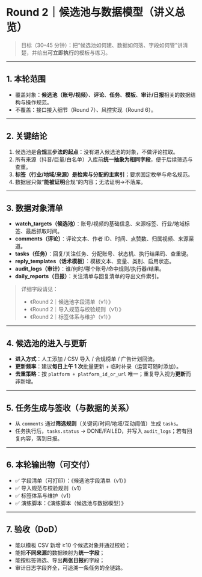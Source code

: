 # Round 2｜候选池与数据模型（讲义总览）

> 目标（30–45 分钟）：把“候选池如何建、数据如何落、字段如何管”讲清楚，并给出**可立即执行**的模板与练习。

---

## 1. 本轮范围
- 覆盖对象：**候选池（账号/视频）**、**评论**、**任务**、**模板**、**审计/日报**相关的数据结构与操作规范。
- 不覆盖：接口接入细节（Round 7）、风控实现（Round 6）。

---

## 2. 关键结论
1) 候选池是**合规三步法的起点**：没有进入候选池的对象，不做评论拉取。
2) 所有来源（抖音/巨量/白名单）入库前**统一抽象为相同字段**，便于后续筛选与查重。
3) **标签（行业/地域/来源）是检索与分配的主索引**；要求固定枚举与命名规范。
4) 数据层只做“**能被证明**合规”的内容；无法证明→不落库。

---

## 3. 数据对象清单
- **watch_targets（候选池）**：账号/视频的基础信息、来源标签、行业/地域标签、最后抓取时间。
- **comments（评论）**：评论文本、作者 ID、时间、点赞数、归属视频、来源渠道。
- **tasks（任务）**：回复/关注任务、分配账号、状态机、执行结果码、查重键。
- **reply_templates（话术模板）**：模板文本、变量、类别、启用状态。
- **audit_logs（审计）**：谁/何时/哪个账号/命中规则/执行器/结果。
- **daily_reports（日报）**：关注清单与回复清单的导出文件索引。

> 详细字段请见：
> - 《Round 2｜候选池字段清单（v1）》
> - 《Round 2｜导入规范与校验规则（v1）》
> - 《Round 2｜标签体系与维护（v1）》

---

## 4. 候选池的进入与更新
- **进入方式**：人工添加 / CSV 导入 / 合规榜单 / 广告计划回流。
- **更新频率**：建议**每日上午 1 次**批量更新 + 临时补录（运营可随时添加）。
- **去重策略**：按 `platform + platform_id_or_url` 唯一；重复导入视为**更新**而非新增。

---

## 5. 任务生成与签收（与数据的关系）
- 从 `comments` 通过**筛选规则**（关键词/时间/地域/互动阈值）生成 `tasks`。
- 任务执行后，`tasks.status` → DONE/FAILED，并写入 `audit_logs`；若有回复内容，落到日报。

---

## 6. 本轮输出物（可交付）
- ✅ 字段清单（可打印）：《候选池字段清单（v1）》
- ✅ 导入规范与校验规则（v1）
- ✅ 标签体系与维护（v1）
- ✅ 演练脚本：《演练脚本（候选池与数据模型）》

---

## 7. 验收（DoD）
- 能以模板 CSV 新增 ≥10 个候选对象并通过校验；
- 能把**不同来源**的数据映射为**统一字段**；
- 能按标签筛选、导出**两张日报**的字段；
- 审计日志字段齐全，可追溯一条任务的全链路。

